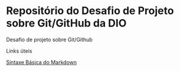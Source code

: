 # Repositório do Desafio de Projeto sobre Git/GitHub da DIO
Desafio de projeto sobre Git/Github

Links úteis 

[Sintaxe Básica do Markdown](https://www.markdownguide.org/basic-syntax/)
